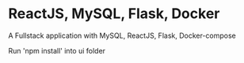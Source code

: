# ReactJS, MySQL, Flask, Docker
A Fullstack application with MySQL, ReactJS, Flask, Docker-compose

Run 'npm install' into ui folder
